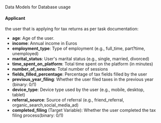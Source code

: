 Data Models for Database usage

#### Applicant
the user that is applying for tax returns
as per task documentation:
- **age**: Age of the user.
- **income**: Annual income in Euros
- **employment_type**: Type of employment (e.g., full_time, part?time, unemployed)
- **marital_status**: User's marital status (e.g., single, married, divorced)
- **time_spent_on_platform**: Total time spent on the platform (in minutes)
- **number_of_sessions**: Total number of sessions
- **fields_filled_percentage**: Percentage of tax fields filled by the user
- **previous_year_filing**: Whether the user filed taxes in the previous year (binary: 0/1)
- **device_type**: Device type used by the user (e.g., mobile, desktop, tablet)
- **referral_source**: Source of referral (e.g., friend_referral, organic_search,social_media_ad)
- **completed_filing** (Target Variable): Whether the user completed the tax filing process(binary: 0/1)
